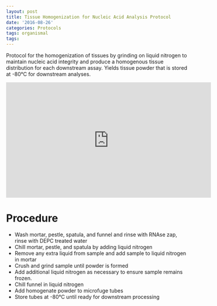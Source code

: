 ```yaml
---
layout: post
title: Tissue Homogenization for Nucleic Acid Analysis Protocol
date: '2016-08-26'
categories: Protocols
tags: organismal
tags: 
---
```


Protocol for the homogenization of tissues by grinding on liquid nitrogen to maintain nucleic acid integrity and produce a homogenous tissue distribution for each downstream assay.
Yields tissue powder that is stored at -80°C for downstream analyses.

<iframe width="560" height="315" src="https://www.youtube.com/embed/-t25yQTSpwI" frameborder="0" allowfullscreen></iframe>

# Procedure
* Wash mortar, pestle, spatula, and funnel and rinse with RNAse zap, rinse with DEPC treated water
* Chill mortar, pestle, and spatula by adding liquid nitrogen
* Remove any extra liquid from sample and add sample to liquid nitrogen in mortar 
* Crush and grind sample until powder is formed
* Add additional liquid nitrogen as necessary to ensure sample remains frozen. 
* Chill funnel in liquid nitrogen
* Add homogenate powder to microfuge tubes
* Store tubes at -80°C until ready for downstream processing